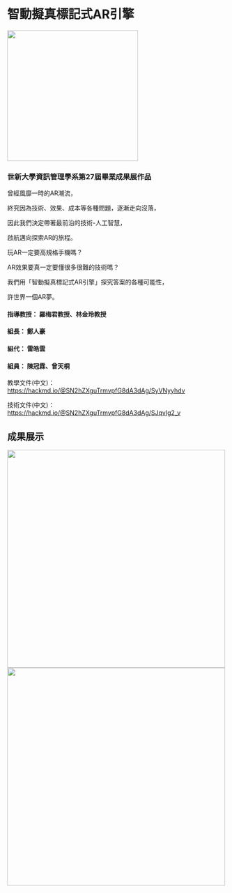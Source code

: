 # 智動擬真標記式AR引擎

<img src="https://github.com/54bp6cl6/SmartAutoAR/blob/master/SmartAutoAR/resources/marker.png" width="300" height="300">

### 世新大學資訊管理學系第27屆畢業成果展作品

曾經風靡一時的AR潮流，

終究因為技術、效果、成本等各種問題，逐漸走向沒落，

因此我們決定帶著最前沿的技術-人工智慧，

啟航邁向探索AR的旅程。

玩AR一定要高規格手機嗎？

AR效果要真一定要懂很多很難的技術嗎？

我們用「智動擬真標記式AR引擎」探究答案的各種可能性，

許世界一個AR夢。

#### 指導教授： 羅梅君教授、林金玲教授
#### 組長： 鄭人豪
#### 組代： 雷皓雲
#### 組員： 陳冠霖、曾天桐

教學文件(中文)：https://hackmd.io/@SN2hZXguTrmvpfG8dA3dAg/SyVNyyhdv

技術文件(中文)：https://hackmd.io/@SN2hZXguTrmvpfG8dA3dAg/SJqvIg2_v

## 成果展示

<img src="https://user-images.githubusercontent.com/34936931/124289293-bb54e080-db84-11eb-803d-6feb51b95835.png" height="500"><img src="https://user-images.githubusercontent.com/34936931/124289335-c576df00-db84-11eb-821d-313f08e3bb91.png" height="500">

